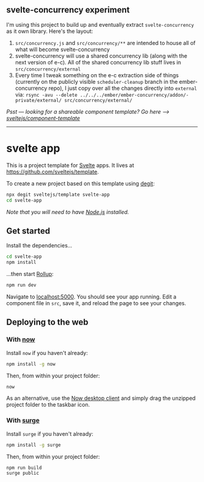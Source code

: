 ## svelte-concurrency experiment

I'm using this project to build up and eventually extract `svelte-concurrency` as it own library. Here's the layout:

1. `src/concurrency.js` and `src/concurrency/**` are intended to house all of what will become svelte-concurrency
2. svelte-concurrency will use a shared concurrency lib (along with the next version of e-c). All of the shared concurrency lib stuff lives in `src/concurrency/external`
3. Every time I tweak something on the e-c extraction side of things (currently on the publicly visible `scheduler-cleanup` branch in the ember-concurrency repo), I just copy over all the changes directly into `external` via: `rsync -avu --delete ../../../ember/ember-concurrency/addon/-private/external/ src/concurrency/external/`








*Psst — looking for a shareable component template? Go here --> [sveltejs/component-template](https://github.com/sveltejs/component-template)*

---

# svelte app

This is a project template for [Svelte](https://svelte.dev) apps. It lives at https://github.com/sveltejs/template.

To create a new project based on this template using [degit](https://github.com/Rich-Harris/degit):

```bash
npx degit sveltejs/template svelte-app
cd svelte-app
```

*Note that you will need to have [Node.js](https://nodejs.org) installed.*


## Get started

Install the dependencies...

```bash
cd svelte-app
npm install
```

...then start [Rollup](https://rollupjs.org):

```bash
npm run dev
```

Navigate to [localhost:5000](http://localhost:5000). You should see your app running. Edit a component file in `src`, save it, and reload the page to see your changes.


## Deploying to the web

### With [now](https://zeit.co/now)

Install `now` if you haven't already:

```bash
npm install -g now
```

Then, from within your project folder:

```bash
now
```

As an alternative, use the [Now desktop client](https://zeit.co/download) and simply drag the unzipped project folder to the taskbar icon.

### With [surge](https://surge.sh/)

Install `surge` if you haven't already:

```bash
npm install -g surge
```

Then, from within your project folder:

```bash
npm run build
surge public
```
